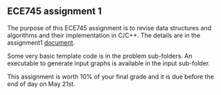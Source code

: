 ## ECE745 assignment 1

The purpose of this ECE745 assignment is to revise data structures and algorithms and their implementation in C/C++. The details are in the assignment1 [document](doc/ece745-assignment1.pdf).

Some very basic template code is in the problem sub-folders. An executable to generate input graphs is available in the input sub-folder.

This assignment is worth 10% of your final grade and it is due before the end of day on May 21st.
